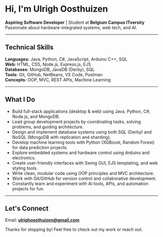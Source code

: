 # Hi, I'm Ulrigh Oosthuizen

**Aspiring Software Developer** | Student at **Belgium Campus ITversity**  
Passionate about hardware-integrated systems, web tech, and AI.

---

## Technical Skills

**Languages:** Java, Python, C#, JavaScript, Arduino C++, SQL  
**Web:** HTML, CSS, Node.js, Express.js, EJS  
**Databases:** MongoDB, JavaDB (Derby), SQL  
**Tools:** Git, GitHub, NetBeans, VS Code, Postman  
**Concepts:** OOP, MVC, REST APIs, Machine Learning

---

## What I Do

- Build full-stack applications (desktop & web) using Java, Python, C#, Node.js, and MongoDB.  
- Lead group development projects by coordinating tasks, solving problems, and guiding architecture.  
- Design and implement database systems using both SQL (Derby) and NoSQL (MongoDB with replication and sharding).  
- Develop machine learning tools with Python (XGBoost, Random Forest) for data prediction projects.  
- Explore embedded systems and hardware control using Arduino and electronics.  
- Create user-friendly interfaces with Swing GUI, EJS templating, and web styling tools.  
- Write clean, modular code using OOP principles and MVC architecture.  
- Work with Git/GitHub for version control and collaborative development.  
- Constantly learn and experiment with AI tools, APIs, and automation projects for fun.  

---

## Let's Connect

Email: **ulrighoosthuizen@gmail.com**  

Thanks for stopping by! Feel free to check out my work or reach out.
